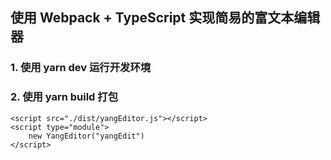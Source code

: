 ## 使用 Webpack + TypeScript 实现简易的富文本编辑器

### 1. 使用 yarn dev 运行开发环境

### 2. 使用 yarn build 打包

```
<script src="./dist/yangEditor.js"></script>
<script type="module">
    new YangEditor("yangEdit")
</script>
```
